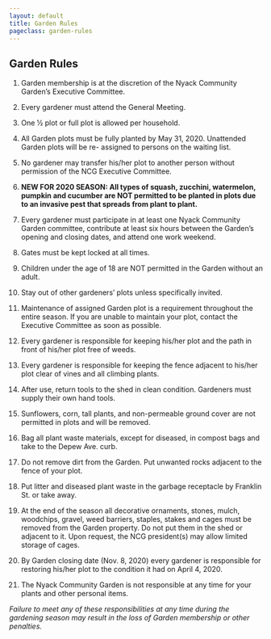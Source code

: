 ```yaml
---
layout: default
title: Garden Rules
pageclass: garden-rules
---
```


## Garden Rules

1. Garden membership is at the discretion of the Nyack Community Garden’s Executive Committee.

2. Every gardener must attend the General Meeting.

3. One 1⁄2 plot or full plot is allowed per household.

4. All Garden plots must be fully planted by May 31, 2020. Unattended Garden plots will be re-
assigned to persons on the waiting list.

5. No gardener may transfer his/her plot to another person without permission of the NCG Executive
Committee.

6. <b>NEW FOR 2020 SEASON: All types of squash, zucchini, watermelon, pumpkin and cucumber are NOT permitted to be planted in plots due to an invasive pest that spreads from plant to plant.</b>

7. Every gardener must participate in at least one Nyack Community Garden committee, contribute at least six hours between the Garden’s opening and closing dates, and attend one work weekend.

8. Gates must be kept locked at all times.

9. Children under the age of 18 are NOT permitted in the Garden without an adult.

10. Stay out of other gardeners’ plots unless specifically invited.

11. Maintenance of assigned Garden plot is a requirement throughout the entire season. If you are
unable to maintain your plot, contact the Executive Committee as soon as possible.

12. Every gardener is responsible for keeping his/her plot and the path in front of his/her plot free of
weeds.

13. Every gardener is responsible for keeping the fence adjacent to his/her plot clear of vines and all
climbing plants.

14. After use, return tools to the shed in clean condition. Gardeners must supply their own hand tools.

15. Sunflowers, corn, tall plants, and non-permeable ground cover are not permitted in plots and will
be removed.

16. Bag all plant waste materials, except for diseased, in compost bags and take to the Depew Ave.
curb.

17. Do not remove dirt from the Garden. Put unwanted rocks adjacent to the fence of your plot.

18. Put litter and diseased plant waste in the garbage receptacle by Franklin St. or take away.

19. At the end of the season all decorative ornaments, stones, mulch, woodchips, gravel, weed
barriers, staples, stakes and cages must be removed from the Garden property. Do not put them in
the shed or adjacent to it. Upon request, the NCG president(s) may allow limited storage of cages.

20. By Garden closing date (Nov. 8, 2020) every gardener is responsible for restoring his/her plot to the
condition it had on April 4, 2020.

21. The Nyack Community Garden is not responsible at any time for your plants and other personal
items.

*Failure to meet any of these responsibilities
at any time during the gardening season
may result in the loss of Garden membership or other penalties.*












